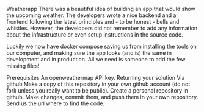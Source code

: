 Weatherapp
There was a beautiful idea of building an app that would show the upcoming weather. The developers wrote a nice backend and a frontend following the latest principles and - to be honest - bells and whistles. However, the developers did not remember to add any information about the infrastructure or even setup instructions in the source code.

Luckily we now have docker compose saving us from installing the tools on our computer, and making sure the app looks (and is) the same in development and in production. All we need is someone to add the few missing files!

Prerequisites
An openweathermap API key.
Returning your solution
Via github
Make a copy of this repository in your own github account (do not fork unless you really want to be public).
Create a personal repository in github.
Make changes, commit them, and push them in your own repository.
Send us the url where to find the code.
